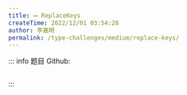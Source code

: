 ```yaml
---
title: ➖ ReplaceKeys
createTime: 2022/12/01 03:54:28
author: 李嘉明
permalink: /type-challenges/medium/replace-keys/
---
```


::: info 题目
Github: []()

```ts

```

:::
